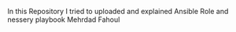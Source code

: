 In this Repository I tried to uploaded and explained Ansible Role and nessery playbook
Mehrdad Fahoul
